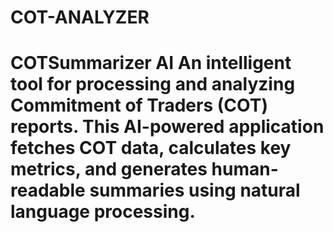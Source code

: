 # COT-ANALYZER
# COTSummarizer AI  An intelligent tool for processing and analyzing Commitment of Traders (COT) reports. This AI-powered application fetches COT data, calculates key metrics, and generates human-readable summaries using natural language processing.

